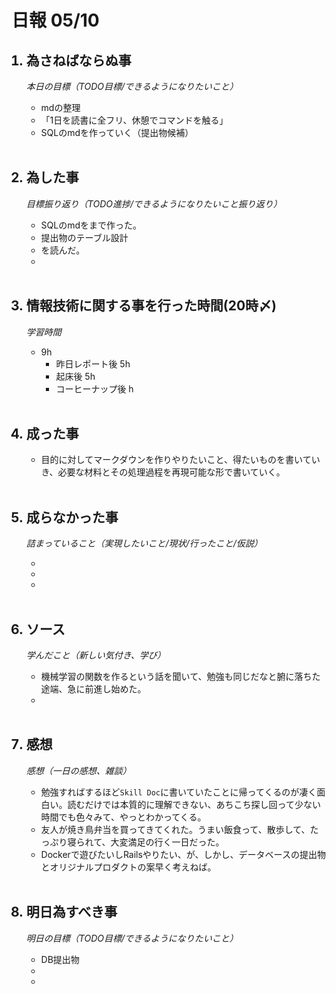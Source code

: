 # 日報 05/10


<ol>

## <li>為さねばならぬ事</li>

*本日の目標（TODO目標/できるようになりたいこと）*

  - mdの整理
  - 「1日を読書に全フリ、休憩でコマンドを触る」
  - SQLのmdを作っていく（提出物候補）

<br>

## <li>為した事</li>

*目標振り返り（TODO進捗/できるようになりたいこと振り返り）*

  - SQLのmdをまで作った。
  - 提出物のテーブル設計
  - を読んだ。
  - 

<br>


## <li>情報技術に関する事を行った時間(20時〆)</li>

*学習時間*

  - 9h
    - 昨日レポート後 5h
    - 起床後 5h
    - コーヒーナップ後 h

<br>


## <li>成った事</li>

  - 目的に対してマークダウンを作りやりたいこと、得たいものを書いていき、必要な材料とその処理過程を再現可能な形で書いていく。

<br>


## <li>成らなかった事</li>

*詰まっていること（実現したいこと/現状/行ったこと/仮説）*

  - 
  - 
  - 

<br>


## <li>ソース</li>

*学んだこと（新しい気付き、学び）*

  - 機械学習の関数を作るという話を聞いて、勉強も同じだなと腑に落ちた途端、急に前進し始めた。
  - 

<br>


## <li>感想</li>

*感想（一日の感想、雑談）*

  - 勉強すればするほど`Skill Doc`に書いていたことに帰ってくるのが凄く面白い。読むだけでは本質的に理解できない、あちこち探し回って少ない時間でも色々みて、やっとわかってくる。
  - 友人が焼き鳥弁当を買ってきてくれた。うまい飯食って、散歩して、たっぷり寝られて、大変満足の行く一日だった。
  - Dockerで遊びたいしRailsやりたい、が、しかし、データベースの提出物とオリジナルプロダクトの案早く考えねば。

<br>


## <li>明日為すべき事</li>

*明日の目標（TODO目標/できるようになりたいこと）*

  - DB提出物
  - 
  - 

<!-- end -->

<br>

</ol>


